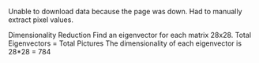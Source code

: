 Unable to download data because the page was down. Had to manually extract pixel values.

Dimensionality Reduction
  Find an eigenvector for each matrix 28x28. Total Eigenvectors = Total Pictures
  The dimensionality of each eigenvector is 28*28 = 784
